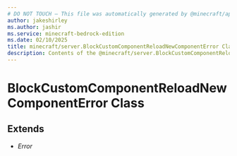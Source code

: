 ```yaml
---
# DO NOT TOUCH — This file was automatically generated by @minecraft/api-docs-generator, to report problems file an issue at https://github.com/Mojang/minecraft-scripting-libraries
author: jakeshirley
ms.author: jashir
ms.service: minecraft-bedrock-edition
ms.date: 02/10/2025
title: minecraft/server.BlockCustomComponentReloadNewComponentError Class
description: Contents of the @minecraft/server.BlockCustomComponentReloadNewComponentError class.
---
```

# BlockCustomComponentReloadNewComponentError Class

## Extends
- *Error*
